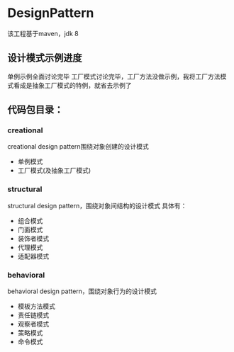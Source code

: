 # DesignPattern
该工程基于maven，jdk 8 

## 设计模式示例进度
单例示例全面讨论完毕
工厂模式讨论完毕，工厂方法没做示例，我将工厂方法模式看成是抽象工厂模式的特例，就省去示例了

## 代码包目录：
### creational 
creational design pattern围绕对象创建的设计模式
- 单例模式
- 工厂模式(及抽象工厂模式)

### structural
structural design pattern，围绕对象间结构的设计模式
具体有：
- 组合模式
- 门面模式
- 装饰者模式
- 代理模式
- 适配器模式

### behavioral
behavioral design pattern，围绕对象行为的设计模式
- 模板方法模式
- 责任链模式
- 观察者模式
- 策略模式
- 命令模式